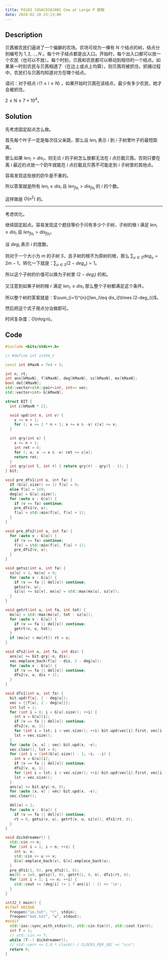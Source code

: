 ```yaml
---
title: P4183 [USACO18JAN] Cow at Large P 题解
date: 2024-02-10 23:13:00
---
```


## Description

贝茜被农民们逼进了一个偏僻的农场。农场可视为一棵有 $N$   个结点的树，结点分别编号为 $1,2,\ldots, N$  。每个叶子结点都是出入口。开始时，每个出入口都可以放一个农民（也可以不放）。每个时刻，贝茜和农民都可以移动到相邻的一个结点。如果某一时刻农民与贝茜相遇了（在边上或点上均算），则贝茜将被抓住。抓捕过程中，农民们与贝茜均知道对方在哪个结点。

请问：对于结点 $i\,(1\le i\le N)$  ，如果开始时贝茜在该结点，最少有多少农民，她才会被抓住。

$2\leq N\leq 7\times 10^4$。

## Solution

先考虑固定起点怎么做。

首先每个叶子一定是每次往父亲跳，那么设 $len_i$ 表示 $i$ 到 $i$ 子树里叶子的最短距离。

那么如果 $len_i>dis_i$，则无论 $i$ 的子树怎么放都无法在 $i$ 点拦截贝茜。否则只要在离 $i$ 最近的点放一个奶牛就能在 $i$ 点拦截且贝茜不可能走到 $i$ 子树里的其他点。

容易发现这些放的奶牛是不重的。

所以答案就是所有 $len_i\leq dis_i$ 且 $len_{fa_{i}}>dis_{fa_i}$ 的 $i$ 的个数。

这样做是 $O(n^2)$ 的。

---

考虑优化。

继续固定起点。容易发现这个题目等价于问有多少个子树，子树的根 $i$ 满足 $len_i\leq dis_i$ 且 $len_{fa_{i}}>dis_{fa_i}$。

设 $deg_i$ 表示 $i$ 的度数。

则对于一个大小为 $m$ 的子树 $S$，且子树的根不为原树的根，那么 $\sum_{u\in S}{deg_u}=2m-1$，转化一下就是：$\sum_{u\in S}{(2-deg_u)}=1$。

所以这个子树的价值可以换为子树里 $(2-deg_i)$ 的和。

又注意到如果子树的根 $r$ 满足 $len_r\leq dis_r$ 那么整个子树都满足这个条件。

所以整个树的答案就是：$\sum_{i=1}^{n}{[len_i\leq dis_i]\times (2-deg_i)}$。

然后把这个式子用点分治做即可。

时间复杂度：$O(n\log n)$。

## Code

```cpp
#include <bits/stdc++.h>

// #define int int64_t

const int kMaxN = 7e4 + 5;

int n, rt;
int ans[kMaxN], f[kMaxN], deg[kMaxN], sz[kMaxN], mx[kMaxN];
bool del[kMaxN];
std::vector<std::pair<int, int>> vec;
std::vector<int> G[kMaxN];

struct BIT {
  int c[kMaxN * 2];

  void upd(int x, int v) {
    x += n + 1;
    for (; x <= 2 * n + 1; x += x & -x) c[x] += v;
  }

  int qry(int x) {
    x += n + 1;
    int ret = 0;
    for (; x; x -= x & -x) ret += c[x];
    return ret;
  }
  int qry(int l, int r) { return qry(r) - qry(l - 1); }
} bit;

void pre_dfs1(int u, int fa) {
  if (G[u].size() == 1) f[u] = 0;
  else f[u] = 1e9;
  deg[u] = G[u].size();
  for (auto v : G[u]) {
    if (v == fa) continue;
    pre_dfs1(v, u);
    f[u] = std::min(f[u], f[v] + 1);
  }
}

void pre_dfs2(int u, int fa) {
  for (auto v : G[u]) {
    if (v == fa) continue;
    f[v] = std::min(f[v], f[u] + 1);
    pre_dfs2(v, u);
  }
}

void getsz(int u, int fa) {
  sz[u] = 1, mx[u] = 0;
  for (auto v : G[u]) {
    if (v == fa || del[v]) continue;
    getsz(v, u);
    sz[u] += sz[v], mx[u] = std::max(mx[u], sz[v]);
  }
}

void getrt(int u, int fa, int tot) {
  mx[u] = std::max(mx[u], tot - sz[u]);
  for (auto v : G[u]) {
    if (v == fa || del[v]) continue;
    getrt(v, u, tot);
  }
  if (mx[u] < mx[rt]) rt = u;
}

void dfs2(int u, int fa, int dis) {
  ans[u] += bit.qry(-n, dis);
  vec.emplace_back(f[u] - dis, 2 - deg[u]);
  for (auto v : G[u]) {
    if (v == fa || del[v]) continue;
    dfs2(v, u, dis + 1);
  }
}

void dfs1(int u, int fa) {
  bit.upd(f[u], 2 - deg[u]);
  vec = {{f[u], 2 - deg[u]}};
  int lst = 1;
  for (int i = 0; i < G[u].size(); ++i) {
    int v = G[u][i];
    if (v == fa || del[v]) continue;
    dfs2(v, u, 1);
    for (int i = lst; i < vec.size(); ++i) bit.upd(vec[i].first, vec[i].second);
    lst = vec.size();
  }
  for (auto [x, v] : vec) bit.upd(x, -v);
  vec.clear(), lst = 0;
  for (int i = (int)G[u].size() - 1; ~i; --i) {
    int v = G[u][i];
    if (v == fa || del[v]) continue;
    dfs2(v, u, 1);
    for (int i = lst; i < vec.size(); ++i) bit.upd(vec[i].first, vec[i].second);
    lst = vec.size();
  }
  ans[u] += bit.qry(-n, 0);
  for (auto [x, v] : vec) bit.upd(x, -v);
  vec.clear();

  del[u] = 1;
  for (auto v : G[u]) {
    if (v == fa || del[v]) continue;
    rt = 0, getsz(v, u), getrt(v, u, sz[v]), dfs1(rt, 0);
  }
}

void dickdreamer() {
  std::cin >> n;
  for (int i = 1; i < n; ++i) {
    int u, v;
    std::cin >> u >> v;
    G[u].emplace_back(v), G[v].emplace_back(u);
  }
  pre_dfs1(1, 0), pre_dfs2(1, 0);
  mx[0] = 1e9, getsz(1, 0), getrt(1, 0, n), dfs1(rt, 0);
  for (int i = 1; i <= n; ++i) {
    std::cout << (deg[i] != 1 ? ans[i] : 1) << '\n';
  }
}

int32_t main() {
#ifdef ORZXKR
  freopen("in.txt", "r", stdin);
  freopen("out.txt", "w", stdout);
#endif
  std::ios::sync_with_stdio(0), std::cin.tie(0), std::cout.tie(0);
  int T = 1;
  // std::cin >> T;
  while (T--) dickdreamer();
  // std::cerr << 1.0 * clock() / CLOCKS_PER_SEC << "s\n";
  return 0;
}
```